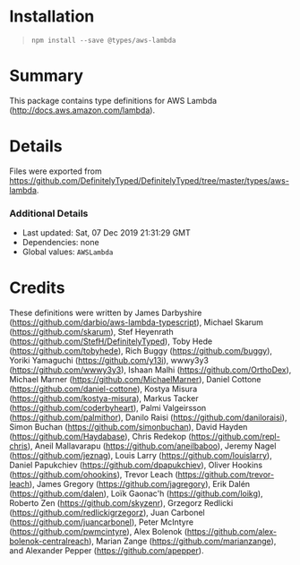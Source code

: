 # Installation
> `npm install --save @types/aws-lambda`

# Summary
This package contains type definitions for AWS Lambda (http://docs.aws.amazon.com/lambda).

# Details
Files were exported from https://github.com/DefinitelyTyped/DefinitelyTyped/tree/master/types/aws-lambda.

### Additional Details
 * Last updated: Sat, 07 Dec 2019 21:31:29 GMT
 * Dependencies: none
 * Global values: `AWSLambda`

# Credits
These definitions were written by James Darbyshire (https://github.com/darbio/aws-lambda-typescript), Michael Skarum (https://github.com/skarum), Stef Heyenrath (https://github.com/StefH/DefinitelyTyped), Toby Hede (https://github.com/tobyhede), Rich Buggy (https://github.com/buggy), Yoriki Yamaguchi (https://github.com/y13i), wwwy3y3 (https://github.com/wwwy3y3), Ishaan Malhi (https://github.com/OrthoDex), Michael Marner (https://github.com/MichaelMarner), Daniel Cottone (https://github.com/daniel-cottone), Kostya Misura (https://github.com/kostya-misura), Markus Tacker (https://github.com/coderbyheart), Palmi Valgeirsson (https://github.com/palmithor), Danilo Raisi (https://github.com/daniloraisi), Simon Buchan (https://github.com/simonbuchan), David Hayden (https://github.com/Haydabase), Chris Redekop (https://github.com/repl-chris), Aneil Mallavarapu (https://github.com/aneilbaboo), Jeremy Nagel (https://github.com/jeznag), Louis Larry (https://github.com/louislarry), Daniel Papukchiev (https://github.com/dpapukchiev), Oliver Hookins (https://github.com/ohookins), Trevor Leach (https://github.com/trevor-leach), James Gregory (https://github.com/jagregory), Erik Dalén (https://github.com/dalen), Loïk Gaonac'h (https://github.com/loikg), Roberto Zen (https://github.com/skyzenr), Grzegorz Redlicki (https://github.com/redlickigrzegorz), Juan Carbonel (https://github.com/juancarbonel), Peter McIntyre (https://github.com/pwmcintyre), Alex Bolenok (https://github.com/alex-bolenok-centralreach), Marian Zange (https://github.com/marianzange), and Alexander Pepper (https://github.com/apepper).
